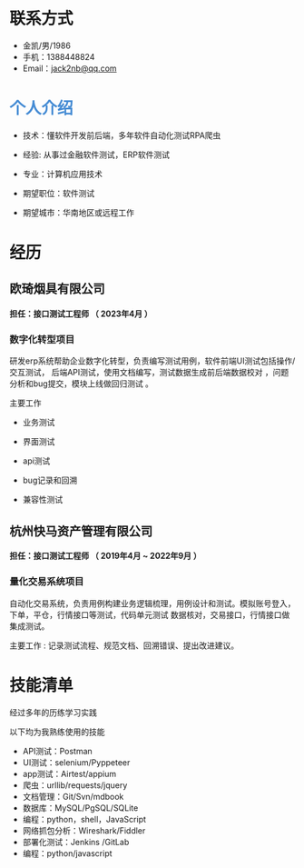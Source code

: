 

# 联系方式

- 金凯/男/1986 
- 手机：1388448824
- Email：jack2nb@qq.com 

  

# <font   color=#468CD4  > 个人介绍</font>

 - 技术：懂软件开发前后端，多年软件自动化测试RPA爬虫

 - 经验: 从事过金融软件测试，ERP软件测试

 - 专业：计算机应用技术

 - 期望职位：软件测试

 - 期望城市：华南地区或远程工作

   


# 经历
##  欧琦烟具有限公司 



#### 担任：接口测试工程师 （ 2023年4月 ）

### 数字化转型项目 

研发erp系统帮助企业数字化转型，负责编写测试用例，软件前端UI测试包括操作/交互测试， 后端API测试，使用文档编写，测试数据生成前后端数据校对 ，问题分析和bug提交，模块上线做回归测试 。

主要工作

* 业务测试

* 界面测试

* api测试

* bug记录和回溯

* 兼容性测试

  



## 杭州快马资产管理有限公司 



#### 担任：接口测试工程师 （ 2019年4月 ~ 2022年9月 ）

### 量化交易系统项目 
自动化交易系统，负责用例构建业务逻辑梳理，用例设计和测试。模拟账号登入，下单，平仓，行情接口等测试，代码单元测试 数据核对，交易接口，行情接口做集成测试。

主要工作 : 记录测试流程、规范文档、回溯错误、提出改进建议。





# 技能清单
经过多年的历练学习实践

以下均为我熟练使用的技能

- API测试：Postman 
- UI测试：selenium/Pyppeteer
- app测试：Airtest/appium
- 爬虫：urllib/requests/jquery
- 文档管理：Git/Svn/mdbook
- 数据库：MySQL/PgSQL/SQLite
- 编程：python，shell，JavaScript 
- 网络抓包分析：Wireshark/Fiddler
- 部署化测试：Jenkins /GitLab
- 编程：python/javascript 





  